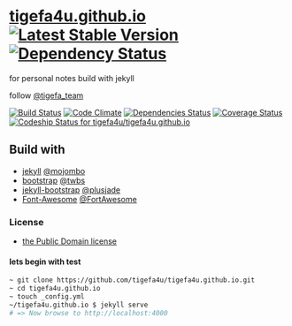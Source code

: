 [tigefa4u.github.io](http://tigefa4u.github.io) [![Latest Stable Version](https://poser.pugx.org/tigefa4u/tigefa4u.github.io/v/stable.png)](https://packagist.org/packages/tigefa4u/tigefa4u.github.io) [![Dependency Status](https://gemnasium.com/tigefa4u/tigefa4u.github.io.png)](https://gemnasium.com/tigefa4u/tigefa4u.github.io)
====================

for personal notes build with jekyll

follow [@tigefa_team](http://twitter.com/tigefa_team)

[![Build Status](https://travis-ci.org/tigefa4u/tigefa4u.github.io.png)](https://travis-ci.org/tigefa4u/tigefa4u.github.io)
[![Code Climate](https://codeclimate.com/github/tigefa4u/tigefa4u.github.io.png)](https://codeclimate.com/github/tigefa4u/tigefa4u.github.io) 
[![Dependencies Status](https://depending.in/tigefa4u/tigefa4u.github.io.png)](http://depending.in/tigefa4u/tigefa4u.github.io)
[![Coverage Status](https://coveralls.io/repos/tigefa4u/tigefa4u.github.io/badge.png?branch=master)](https://coveralls.io/r/tigefa4u/tigefa4u.github.io?branch=master)
[ ![Codeship Status for tigefa4u/tigefa4u.github.io](https://www.codeship.io/projects/8d7ca6d0-0797-0131-90f0-6e6cb3ba9a2c/status?branch=master)](https://www.codeship.io/projects/7339)

## Build with 

- [jekyll](http://jekyllrb.com) [@mojombo](https://github.com/mojombo)
- [bootstrap](http://getbootstrap.com) [@twbs](https://github.com/twbs)
- [jekyll-bootstrap](http://jekyllbootstrap.com) [@plusjade](https://github.com/plusjade)
- [Font-Awesome](http://fontawesome.io) [@FortAwesome](https://github.com/FortAwesome)

### License

- [the Public Domain license](https://github.com/tigefa4u/tigefa4u.github.io/blob/master/LICENSE)

#### lets begin with test

``` bash
~ git clone https://github.com/tigefa4u/tigefa4u.github.io.git
~ cd tigefa4u.github.io
~ touch _config.yml
~/tigefa4u.github.io $ jekyll serve
# => Now browse to http://localhost:4000
```
